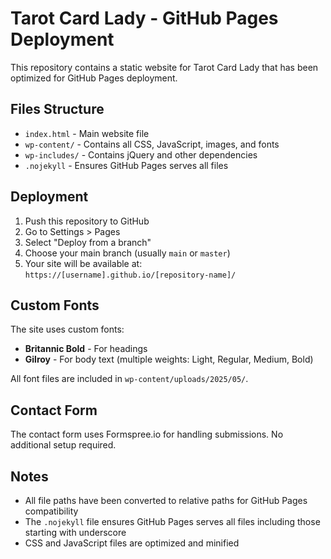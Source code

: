 # Tarot Card Lady - GitHub Pages Deployment

This repository contains a static website for Tarot Card Lady that has been optimized for GitHub Pages deployment.

## Files Structure
- `index.html` - Main website file
- `wp-content/` - Contains all CSS, JavaScript, images, and fonts
- `wp-includes/` - Contains jQuery and other dependencies
- `.nojekyll` - Ensures GitHub Pages serves all files

## Deployment
1. Push this repository to GitHub
2. Go to Settings > Pages
3. Select "Deploy from a branch"
4. Choose your main branch (usually `main` or `master`)
5. Your site will be available at: `https://[username].github.io/[repository-name]/`

## Custom Fonts
The site uses custom fonts:
- **Britannic Bold** - For headings
- **Gilroy** - For body text (multiple weights: Light, Regular, Medium, Bold)

All font files are included in `wp-content/uploads/2025/05/`.

## Contact Form
The contact form uses Formspree.io for handling submissions. No additional setup required.

## Notes
- All file paths have been converted to relative paths for GitHub Pages compatibility
- The `.nojekyll` file ensures GitHub Pages serves all files including those starting with underscore
- CSS and JavaScript files are optimized and minified
